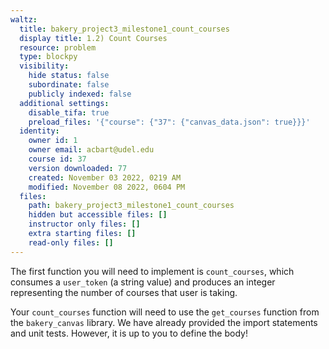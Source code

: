 ```yaml
---
waltz:
  title: bakery_project3_milestone1_count_courses
  display title: 1.2) Count Courses
  resource: problem
  type: blockpy
  visibility:
    hide status: false
    subordinate: false
    publicly indexed: false
  additional settings:
    disable_tifa: true
    preload_files: '{"course": {"37": {"canvas_data.json": true}}}'
  identity:
    owner id: 1
    owner email: acbart@udel.edu
    course id: 37
    version downloaded: 77
    created: November 03 2022, 0219 AM
    modified: November 08 2022, 0604 PM
  files:
    path: bakery_project3_milestone1_count_courses
    hidden but accessible files: []
    instructor only files: []
    extra starting files: []
    read-only files: []
---
```

The first function you will need to implement is `count_courses`, which consumes a `user_token` (a string value) and produces an integer representing the number of courses that user is taking.

Your `count_courses` function will need to use the `get_courses` function from the `bakery_canvas` library. We have already provided the import statements and unit tests. However, it is up to you to define the body!